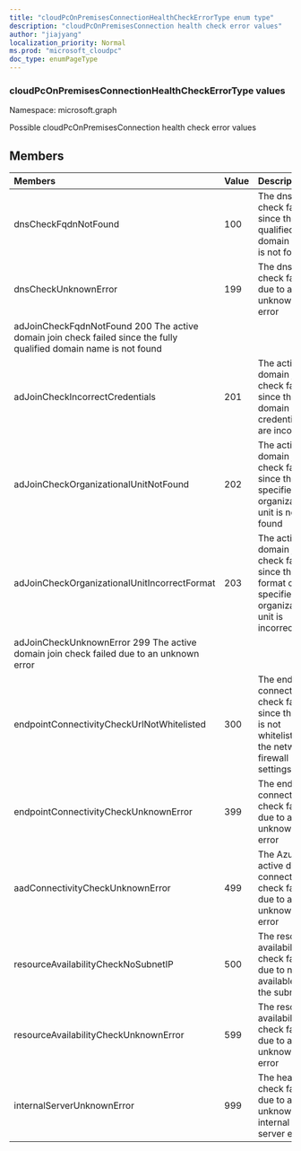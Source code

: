 ```yaml
---
title: "cloudPcOnPremisesConnectionHealthCheckErrorType enum type"
description: "cloudPcOnPremisesConnection health check error values"
author: "jiajyang"
localization_priority: Normal
ms.prod: "microsoft_cloudpc"
doc_type: enumPageType
---
```


### cloudPcOnPremisesConnectionHealthCheckErrorType values

Namespace: microsoft.graph

Possible cloudPcOnPremisesConnection health check error values

## Members
|Members|Value|Description|
|:---|:---|:---|
|dnsCheckFqdnNotFound|100|The dns check failed since the fully qualified domain name is not found|
|dnsCheckUnknownError|199|The dns check failed due to an unknown error
adJoinCheckFqdnNotFound 200 The active domain join check failed since the fully qualified domain name is not found|
|adJoinCheckIncorrectCredentials| 201| The active domain join check failed since the domain credentials are incorrect|
|adJoinCheckOrganizationalUnitNotFound| 202| The active domain join check failed since the specified organizational unit is not found|
|adJoinCheckOrganizationalUnitIncorrectFormat| 203| The active domain join check failed since the format of specified organizational unit is incorrect
adJoinCheckUnknownError 299 The active domain join check failed due to an unknown error|
|endpointConnectivityCheckUrlNotWhitelisted| 300| The endpoint connectivity check failed since the url is not whitelisted in the network firewall settings|
|endpointConnectivityCheckUnknownError| 399| The endpoint connectivity check failed due to an unknown error|
|aadConnectivityCheckUnknownError |499| The Azure active directy connectivity check failed due to an unknown error|
|resourceAvailabilityCheckNoSubnetIP |500| The resource availability check failed due to no available ip in the subnet|
|resourceAvailabilityCheckUnknownError |599| The resource availability check failed due to an unknown error|
|internalServerUnknownError |999| The health check failed due to an unknown internal server error|
